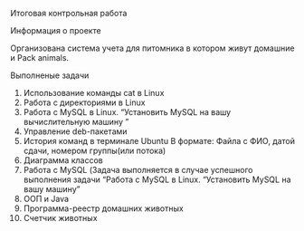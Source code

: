 Итоговая контрольная работа

 Информация о проекте
 
 Организована система учета для питомника в котором живут домашние и Pack animals. 

Выполненые задачи 

1. Использование команды cat в Linux
2. Работа с директориями в Linux
3. Работа с MySQL в Linux. “Установить MySQL на вашу вычислительную машину ”
4. Управление deb-пакетами
5. История команд в терминале Ubuntu
В формате: Файла с ФИО, датой сдачи, номером группы(или потока)
6. Диаграмма классов
7. Работа с MySQL (Задача выполняется в случае успешного выполнения задачи “Работа с MySQL в Linux. “Установить MySQL на вашу машину”
8. ООП и Java
9. Программа-реестр домашних животных
10. Счетчик животных

